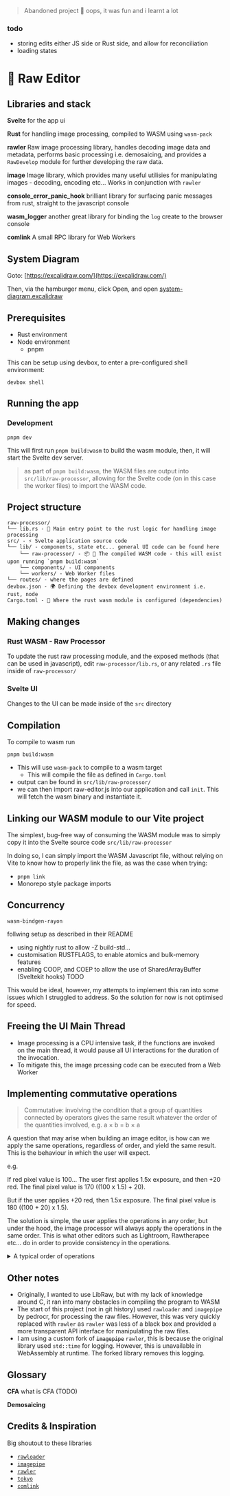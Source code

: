 > Abandoned project 🙈 oops, it was fun and i learnt a lot

### todo

- storing edits either JS side or Rust side, and allow for reconciliation
- loading states

# 🚧 Raw Editor

## Libraries and stack

**Svelte** for the app ui

**Rust** for handling image processing, compiled to WASM using `wasm-pack`

**rawler** Raw image processing library, handles decoding image data and metadata, performs basic processing i.e. demosaicing, and provides a `RawDevelop` module for further developing the raw data.

**image** Image library, which provides many useful utilisies for manipulating images - decoding, encoding etc... Works in conjunction with `rawler`

**console_error_panic_hook** brilliant library for surfacing panic messages from rust, straight to the javascript console

**wasm_logger** another great library for binding the `log` create to the browser console

**comlink** A small RPC library for Web Workers

## System Diagram

Goto: [https://excalidraw.com/](https://excalidraw.com/)

Then, via the hamburger menu, click Open, and open [system-diagram.excalidraw](./system-diagram.excalidraw)

## Prerequisites

- Rust environment
- Node environment
  - pnpm

This can be setup using devbox, to enter a pre-configured shell environment:

```
devbox shell
```

## Running the app

### Development

```
pnpm dev
```

This will first run `pnpm build:wasm` to build the wasm module, then, it will start the Svelte dev server.

> as part of `pnpm build:wasm`, the WASM files are output into `src/lib/raw-processor`, allowing for the Svelte code (on in this case the worker files) to import the WASM code.

## Project structure

```
raw-processor/
└── lib.rs - 🦀 Main entry point to the rust logic for handling image processing
src/ - ⚡ Svelte application source code
└── lib/ - components, state etc... general UI code can be found here
    └── raw-processor/ - 📦 🦀 The compiled WASM code - this will exist upon running `pnpm build:wasm`
    └── components/ - UI components
    └── workers/ - Web Worker files
└── routes/ - where the pages are defined
devbox.json - 🌍 Defining the devbox development environment i.e. rust, node
Cargo.toml - 🦀 Where the rust wasm module is configured (dependencies)
```

## Making changes

### Rust WASM - Raw Processor

To update the rust raw processing module, and the exposed methods (that can be used in javascript), edit `raw-processor/lib.rs`, or any related `.rs` file inside of `raw-processor/`

### Svelte UI

Changes to the UI can be made inside of the `src` directory

## Compilation

To compile to wasm run

```
pnpm build:wasm
```

- This will use `wasm-pack` to compile to a wasm target
  - This will compile the file as defined in `Cargo.toml`
- output can be found in `src/lib/raw-processor/`
- we can then import raw-editor.js into our application and call `init`. This will fetch the wasm binary and instantiate it.

## Linking our WASM module to our Vite project

The simplest, bug-free way of consuming the WASM module was to simply copy it into the Svelte source code `src/lib/raw-processor`

In doing so, I can simply import the WASM Javascript file, without relying on Vite to know how to properly link the file, as was the case when trying:

- `pnpm link`
- Monorepo style package imports

## Concurrency

`wasm-bindgen-rayon`

follwing setup as described in their README

- using nightly rust to allow -Z build-std...
- customisation RUSTFLAGS, to enable atomics and bulk-memory features
- enabling COOP, and COEP to allow the use of SharedArrayBuffer (Sveltekit hooks) TODO

This would be ideal, however, my attempts to implement this ran into some issues which I struggled to address. So the solution for now is not optimised for speed.

## Freeing the UI Main Thread

- Image processing is a CPU intensive task, if the functions are invoked on the main thread, it would pause all UI interactions for the duration of the invocation.
- To mitigate this, the image prcessing code can be executed from a Web Worker

## Implementing commutative operations

> Commutative: involving the condition that a group of quantities connected by operators gives the same result whatever the order of the quantities involved, e.g. a × b = b × a

A question that may arise when building an image editor, is how can we apply the same operations, regardless of order, and yield the same result. This is the behaviour in which the user will expect.

e.g.

If red pixel value is 100...
The user first applies 1.5x exposure, and then +20 red. The final pixel value is 170 ((100 x 1.5) + 20).

But if the user applies +20 red, then 1.5x exposure. The final pixel value is 180 ((100 + 20) x 1.5).

The solution is simple, the user applies the operations in any order, but under the hood, the image processor will always apply the operations in the same order. This is what other editors such as Lightroom, Rawtherapee etc... do in order to provide consistency in the operations.

<details>
<summary>A typical order of operations</summary>

#### 1. **Basic Adjustments**

- **White Balance:** Adjust the white balance first to correct color casts and set a neutral tone for further edits.
- **Exposure:** Set the overall brightness of the image.
- **Contrast:** Enhance the difference between light and dark areas.
- **Highlights and Shadows:** Recover details in the highlights (bright areas) and shadows (dark areas).
- **Whites and Blacks:** Set the white and black points to define the range of tonal values.

#### 2. **Tone and Color Adjustments**

- **Tone Curve:** Fine-tune contrast and brightness across specific tonal ranges.
- **HSL/Color Adjustments:** Adjust individual colors for hue, saturation, and luminance.

#### 3. **Local Adjustments**

- **Gradients and Brushes:** Apply local adjustments using gradient filters or adjustment brushes to specific parts of the image.
- **Vignetting:** Apply vignetting to darken or lighten the edges of the image.

#### 4. **Detail Enhancements**

- **Sharpening:** Enhance edge details and overall sharpness.
- **Noise Reduction:** Reduce luminance and color noise, especially in high ISO images.
- **Clarity and Texture:** Increase midtone contrast (clarity) and enhance fine details (texture).

#### 5. **Optics and Geometry**

- **Lens Corrections:** Correct lens distortions such as vignetting, chromatic aberration, and geometric distortions.
- **Cropping and Straightening:** Crop and straighten the image for composition.
- **Perspective Corrections:** Adjust perspective distortions, especially in architectural photography.

#### 6. **Final Adjustments and Export**

- **Effects:** Add finishing effects like film grain or artistic filters.
- **Output Sharpening:** Apply sharpening tailored to the intended output medium (screen, print, etc.).
- **Export Settings:** Choose the appropriate export settings such as file format, resolution, and color profile.
</details>

## Other notes

- Originally, I wanted to use LibRaw, but with my lack of knowledge around C, it ran into many obstacles in compiling the program to WASM
- The start of this project (not in git history) used `rawloader` and `imagepipe` by pedrocr, for processing the raw files. However, this was very quickly replaced with `rawler` as `rawler` was less of a black box and provided a more transparent API interface for manipulating the raw files.
- I am using a custom fork of ~~`imagepipe`~~ `rawler`, this is because the original library used `std::time` for logging. However, this is unavailable in WebAssembly at runtime. The forked library removes this logging.

## Glossary

**CFA**
what is CFA (TODO)

**Demosaicing**

## Credits & Inspiration

Big shoutout to these libraries

- [`rawloader`](https://github.com/pedrocr/rawloader)
- [`imagepipe`](https://github.com/pedrocr/imagepipe)
- [`rawler`](https://github.com/dnglab/dnglab/tree/main/rawler)
- [`tokyo`](https://github.com/tokyoapp/tokyo)
- [`comlink`](https://github.com/GoogleChromeLabs/comlink)
